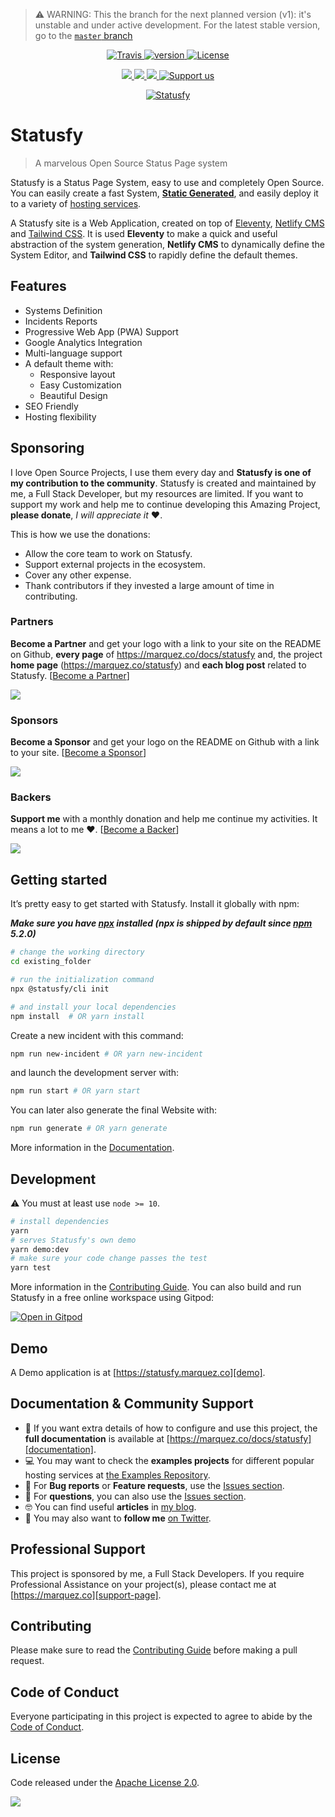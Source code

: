 > ⚠️ WARNING: This the branch for the next planned version (v1): it's unstable and under active development. For the latest stable version, go to the [`master` branch](https://github.com/juliomrqz/statusfy/tree/master) 

<p align="center">
  <a href="https://travis-ci.org/juliomrqz/statusfy" rel="nofollow">
    <img src="https://img.shields.io/travis/juliomrqz/statusfy.svg" alt="Travis">
  </a>
  <a href="https://www.npmjs.com/package/statusfy" rel="nofollow">
    <img src="https://img.shields.io/npm/v/statusfy.svg" alt="version">
  </a>
  <a href="https://github.com/juliomrqz/statusfy/blob/develop/LICENSE" rel="nofollow">
    <img src="https://img.shields.io/github/license/juliomrqz/statusfy.svg" alt="License">
  </a>
</p>

<p align="center">
  <a href="#partners" alt="Partner on Open Collective">
    <img src="https://opencollective.com/statusfy/tiers/partners/badge.svg" />
  </a>
  <a href="#sponsors" alt="Sponsors on Open Collective">
    <img src="https://opencollective.com/statusfy/tiers/sponsors/badge.svg" />
  </a>
  <a href="#backers" alt="Backers on Open Collective">
    <img src="https://opencollective.com/statusfy/tiers/backers/badge.svg" />
  </a>
  <a href="https://opencollective.com/statusfy">
    <img src="https://img.shields.io/badge/Support%20us-Open%20Collective-0366d6.svg" alt="Support us">
  </a>
</p>


<p align="center">
  <a href="https://marquez.co/statusfy?utm_source=github&utm_medium=readme&utm_campaign=statusfy" target="_blank">
    <img src="https://raw.githubusercontent.com/juliomrqz/statusfy/develop/packages/docs/src/.vuepress/public/assets/img/statusfy-home-en.png" alt="Statusfy" />
  </a>
</p>


# Statusfy

> A marvelous Open Source Status Page system

Statusfy is a Status Page System, easy to use and completely Open Source. You can easily create a fast System, [**Static Generated**](https://marquez.co/docs/statusfy/guide/architecture.html#static-generated), and easily deploy it to a variety of [hosting services](https://marquez.co/docs/statusfy/guide/deploy.html).

A Statusfy site is a Web Application, created on top of [Eleventy][eleventy], [Netlify CMS][netlifycms] and [Tailwind CSS][tailwindcss]. It is used **Eleventy** to make a quick and useful abstraction of the system generation, **Netlify CMS** to dynamically define the System Editor, and **Tailwind CSS** to rapidly define the default themes.


## Features

- Systems Definition
- Incidents Reports
- Progressive Web App (PWA) Support
- Google Analytics Integration
- Multi-language support
- A default theme with:
  - Responsive layout
  - Easy Customization
  - Beautiful Design 
- SEO Friendly
- Hosting flexibility

## Sponsoring

I love Open Source Projects, I use them every day and **Statusfy is one of my contribution to the community**. Statusfy is created and maintained by me, a Full Stack Developer, but my resources are limited. If you want to support my work and help me to continue developing this Amazing Project, **please donate**, *I will appreciate it* ❤️.

This is how we use the donations:

- Allow the core team to work on Statusfy.
- Support external projects in the ecosystem.
- Cover any other expense.
- Thank contributors if they invested a large amount of time in contributing.

### Partners

**Become a Partner** and get your logo with a link to your site on the README on Github, **every page** of https://marquez.co/docs/statusfy and, the project **home page** (https://marquez.co/statusfy) and **each blog post** related to Statusfy. [[Become a Partner][opencollective-contribute]]

<a href="https://opencollective.com/statusfy#contributors">
  <img src="https://opencollective.com/statusfy/tiers/partners.svg?avatarHeight=96&width=890&button=false" />
</a>

### Sponsors

**Become a Sponsor** and get your logo on the README on Github with a link to your site. [[Become a Sponsor][opencollective-contribute]]

<a href="https://opencollective.com/statusfy#contributors"><img src="https://opencollective.com/statusfy/tiers/sponsors.svg?avatarHeight=74&width=890&button=false" /></a>

### Backers

**Support me** with a monthly donation and help me continue my activities. It means a lot to me ❤️. [[Become a Backer][opencollective-contribute]]

<a href="https://opencollective.com/statusfy#contributors">
  <img src="https://opencollective.com/statusfy/tiers/backers.svg?width=890&button=false" />
</a>

## Getting started

It’s pretty easy to get started with Statusfy. Install it globally with npm:

***Make sure you have [npx][npx] installed (npx is shipped by default since [npm][npm] 5.2.0)***

``` bash
# change the working directory
cd existing_folder

# run the initialization command
npx @statusfy/cli init

# and install your local dependencies
npm install  # OR yarn install
```

Create a new incident with this command:

``` bash
npm run new-incident # OR yarn new-incident
```

and launch the development server with:

``` bash
npm run start # OR yarn start
```

You can later also generate the final Website with:

``` bash
npm run generate # OR yarn generate
```

More information in the [Documentation][documentation].

## Development

:warning: You must at least use `node >= 10`.

``` bash
# install dependencies
yarn
# serves Statusfy's own demo
yarn demo:dev 
# make sure your code change passes the test
yarn test
```

More information in the [Contributing Guide][contributing].
You can also build and run Statusfy in a free online workspace using Gitpod:

[![Open in Gitpod](https://gitpod.io/button/open-in-gitpod.svg)](https://gitpod.io/#github.com/juliomrqz/statusfy)

## Demo

A Demo application is at [https://statusfy.marquez.co][demo].

## Documentation & Community Support

- 📄 If you want extra details of how to configure and use this project, the **full documentation** is available at [https://marquez.co/docs/statusfy][documentation].
- 💻 You may want to check the **examples projects** for different popular hosting services at [the Examples Repository][examples].
- 🐞 For **Bug reports** or **Feature requests**, use the [Issues section][issues].
- 💬 For **questions**, you can also use the [Issues section][issues].
- 🤓 You can find useful **articles** in [my blog][marquez-blog].
- 🚀 You may also want to **follow me** [on Twitter][twitter].

## Professional Support

This project is sponsored by me, a Full Stack Developers. If you require Professional Assistance on your project(s), please contact me at [https://marquez.co][support-page].

## Contributing

Please make sure to read the [Contributing Guide][contributing] before making a pull request.

## Code of Conduct

Everyone participating in this project is expected to agree to abide by the [Code of Conduct][code-of-conduct].

## License

Code released under the [Apache License 2.0][license-page].

![](https://ga-beacon.appspot.com/UA-65885578-17/juliomrqz/statusfy?pixel)

[examples]: https://github.com/juliomrqz/statusfy/tree/develop/examples
[demo]: https://statusfy.marquez.co?utm_source=github&utm_medium=readme&utm_campaign=statusfy
[documentation]: https://marquez.co/docs/statusfy?utm_source=github&utm_medium=readme&utm_campaign=statusfy
[contributing]: https://github.com/juliomrqz/statusfy/blob/develop/CONTRIBUTING.md
[code-of-conduct]: https://www.contributor-covenant.org/version/2/0/code_of_conduct/
[issues]: https://github.com/juliomrqz/statusfy/issues
[twitter]: https://twitter.com/juliomrqz
[support-page]: https://marquez.co?utm_source=github&utm_medium=readme&utm_campaign=statusfy
[marquez-blog]: https://marquez.co/blog?utm_source=github&utm_medium=readme&utm_campaign=statusfy
[license-page]: https://github.com/juliomrqz/statusfy/blob/develop/LICENSE
[netlifycms]: https://www.netlifycms.org/?utm_source=github&utm_medium=readme&utm_campaign=statusfy
[tailwindcss]: https://tailwindcss.com/?utm_source=github&utm_medium=readme&utm_campaign=statusfy
[eleventy]: https://www.11ty.dev/?utm_source=github&utm_medium=readme&utm_campaign=statusfy
[npx]: https://www.npmjs.com/package/npx
[npm]: https://www.npmjs.com/get-npm
[opencollective-contribute]: https://opencollective.com/statusfy#section-contribute
